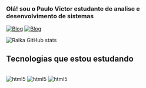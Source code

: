 ### Olá! sou o Paulo Victor estudante de analise e desenvolvimento de sistemas

[![Blog](https://img.shields.io/badge/Instagram-E4405F?style=for-the-badge&logo=instagram&logoColor=white)](https://www.instagram.com/paulo_victor500)
[![Blog](https://img.shields.io/badge/Twitch-9146FF?style=for-the-badge&logo=twitch&logoColor=white)](https://www.twitch.tv/raikaidoto4k)

![Raika GitHub stats](https://github-readme-stats.vercel.app/api?username=PauloVictorRaika&show_icons=true&theme=dracula)

## Tecnologias que estou estudando

<div style="display: inline_block"><br/>
    <img aLt="html5" src="https://img.shields.io/badge/CSS-239120?&style=for-the-badge&logo=css3&logoColor=white"/>
    <img aLt="html5" src="https://img.shields.io/badge/JavaScript-F7DF1E?style=for-the-badge&logo=javascript&logoColor=black"/>
    <img aLt="html5" src="https://img.shields.io/badge/HTML5-E34F26?style=for-the-badge&logo=html5&logoColor=white"/>
</div>
